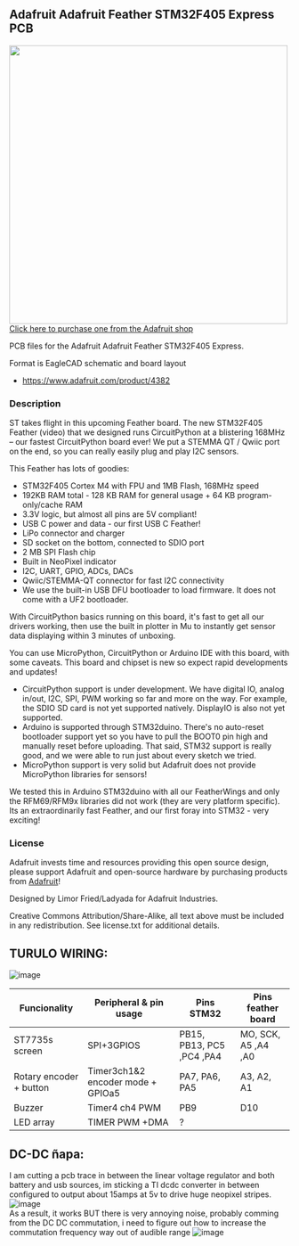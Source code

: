 ## Adafruit Adafruit Feather STM32F405 Express PCB

<a href="http://www.adafruit.com/products/4382"><img src="assets/4382.jpg?raw=true" width="500px"><br/>
Click here to purchase one from the Adafruit shop</a>

PCB files for the Adafruit Adafruit Feather STM32F405 Express. 

Format is EagleCAD schematic and board layout
* https://www.adafruit.com/product/4382

### Description

ST takes flight in this upcoming Feather board. The new STM32F405 Feather (video) that we designed runs CircuitPython at a blistering 168MHz – our fastest CircuitPython board ever! We put a STEMMA QT / Qwiic port on the end, so you can really easily plug and play I2C sensors.

This Feather has lots of goodies:

* STM32F405 Cortex M4 with FPU and 1MB Flash, 168MHz speed
* 192KB RAM total - 128 KB RAM for general usage + 64 KB program-only/cache RAM
* 3.3V logic, but almost all pins are 5V compliant!
* USB C power and data - our first USB C Feather!
* LiPo connector and charger
* SD socket on the bottom, connected to SDIO port
* 2 MB SPI Flash chip
* Built in NeoPixel indicator
* I2C, UART, GPIO, ADCs, DACs
* Qwiic/STEMMA-QT connector for fast I2C connectivity
* We use the built-in USB DFU bootloader to load firmware. It does not come with a UF2 bootloader.

With CircuitPython basics running on this board, it's fast to get all our drivers working, then use the built in plotter in Mu to instantly get sensor data displaying within 3 minutes of unboxing.

You can use MicroPython, CircuitPython or Arduino IDE with this board, with some caveats. This board and chipset is new so expect rapid developments and updates!

* CircuitPython support is under development. We have digital IO, analog in/out, I2C, SPI, PWM working so far and more on the way. For example, the SDIO SD card is not yet supported natively. DisplayIO is also not yet supported.
* Arduino is supported through STM32duino. There's no auto-reset bootloader support yet so you have to pull the BOOT0 pin high and manually reset before uploading. That said, STM32 support is really good, and we were able to run just about every sketch we tried.
* MicroPython support is very solid but Adafruit does not provide MicroPython libraries for sensors!

We tested this in Arduino STM32duino with all our FeatherWings and only the RFM69/RFM9x libraries did not work (they are very platform specific). Its an extraordinarily fast Feather, and our first foray into STM32 - very exciting!

### License

Adafruit invests time and resources providing this open source design, please support Adafruit and open-source hardware by purchasing products from [Adafruit](https://www.adafruit.com)!

Designed by Limor Fried/Ladyada for Adafruit Industries.

Creative Commons Attribution/Share-Alike, all text above must be included in any redistribution. 
See license.txt for additional details.






         
         
         
## TURULO WIRING:       
![image](https://github.com/javiBajoCero/Adafruit-Feather-STM32F405-Express-PCB/assets/25673527/68c094dd-f0e4-492b-a4f3-f33faba64f6c)



| Funcionality  | Peripheral & pin usage | Pins STM32| Pins feather board|
| ------------- | ------------- | ------------- | ------------- |
| ST7735s screen  | SPI+3GPIOS | PB15, PB13, PC5 ,PC4 ,PA4  | MO, SCK, A5 ,A4 ,A0  |
| Rotary encoder + button  | Timer3ch1&2 encoder mode + GPIOa5 | PA7, PA6, PA5  | A3, A2, A1  |
| Buzzer  | Timer4 ch4 PWM | PB9  | D10  |
| LED array  | TIMER PWM +DMA | ?  |



## DC-DC ñapa:     
I am cutting a pcb trace in between the linear voltage regulator and both battery and usb sources, im sticking a TI dcdc converter in between configured to output about 15amps at 5v to drive huge neopixel stripes.    
![image](https://github.com/javiBajoCero/Adafruit-Feather-STM32F405-Express-PCB/assets/25673527/86f08b35-43c3-4243-8711-b656fb567473)    
As a result, it works BUT there is very annoying noise, probably comming from the DC DC commutation, i need to figure out how to increase the commutation frequency way out of audible range
![image](https://github.com/javiBajoCero/Adafruit-Feather-STM32F405-Express-PCB/assets/25673527/4960e8b1-ce35-4e71-b96f-a48389497a8c)




